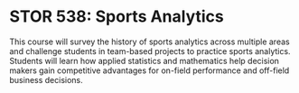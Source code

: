 # STOR 538: Sports Analytics

This course will survey the history of sports analytics across multiple areas and challenge students in team-based projects to practice sports analytics. Students will learn how applied statistics and mathematics help decision makers gain competitive advantages for on-field performance and off-field business decisions.